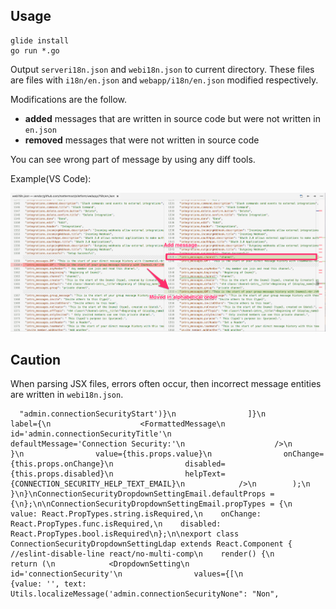## Usage

```
glide install
go run *.go
```

Output `serveri18n.json` and `webi18n.json` to current directory.
These files are files with `i18n/en.json` and `webapp/i18n/en.json` modified respectively.

Modifications are the follow.
* **added** messages that are written in source code but were not written in `en.json`
* **removed** messages that were not written in source code

You can see wrong part of message by using any diff tools.

Example(VS Code): 

![](assets/mmmessage.png)

## Caution

When parsing JSX files, errors often occur, then incorrect message entities are written in `webi18n.json`.

```
  "admin.connectionSecurityStart')}\n                ]}\n                label={\n                    <FormattedMessage\n                        id='admin.connectionSecurityTitle'\n                        defaultMessage='Connection Security:'\n                    />\n                }\n                value={this.props.value}\n                onChange={this.props.onChange}\n                disabled={this.props.disabled}\n                helpText={CONNECTION_SECURITY_HELP_TEXT_EMAIL}\n            />\n        );\n    }\n}\nConnectionSecurityDropdownSettingEmail.defaultProps = {\n};\n\nConnectionSecurityDropdownSettingEmail.propTypes = {\n    value: React.PropTypes.string.isRequired,\n    onChange: React.PropTypes.func.isRequired,\n    disabled: React.PropTypes.bool.isRequired\n};\n\nexport class ConnectionSecurityDropdownSettingLdap extends React.Component { //eslint-disable-line react/no-multi-comp\n    render() {\n        return (\n            <DropdownSetting\n                id='connectionSecurity'\n                values={[\n                    {value: '', text: Utils.localizeMessage('admin.connectionSecurityNone": "Non",
```